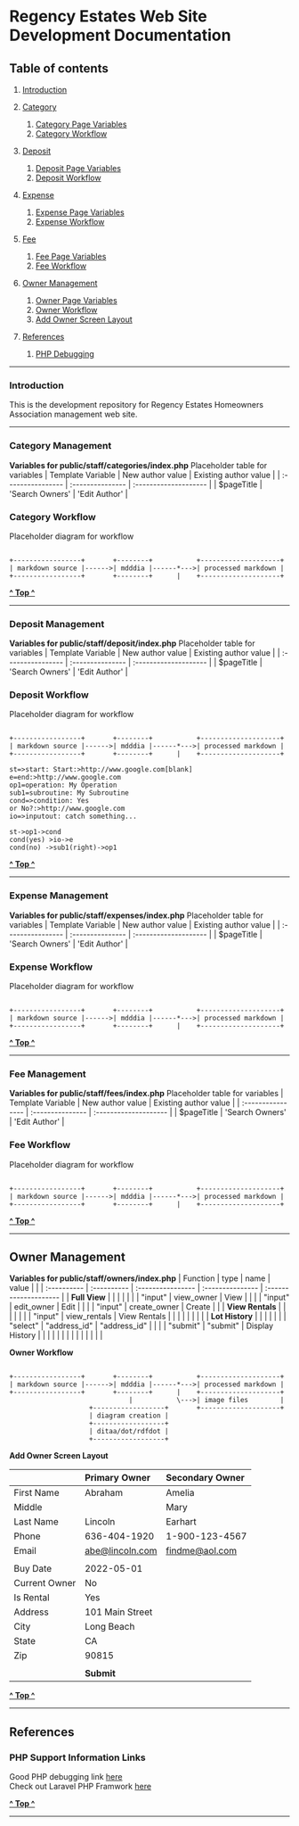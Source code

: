
# Regency Estates Web Site Development Documentation #

<a name="toc"></a>
## Table of contents
1. [Introduction](#introduction)

2. [Category](#category)
    1. [Category Page Variables](#category_sp_1)
    2. [Category Workflow](#category_sp_2)

3. [Deposit](#deposit)
    1. [Deposit Page Variables](#deposit_sp_1)
    2. [Deposit Workflow](#deposit_sp_2)

4. [Expense](#expense)
    1. [Expense Page Variables](#expense_sp_1)
    2. [Expense Workflow](#expense_sp_2)

5. [Fee](#fee)
    1. [Fee Page Variables](#fee_sp_1)
    2. [Fee Workflow](#fee_sp_2)

6. [Owner Management](#owner)
    1. [Owner Page Variables](#owner_sp_1)
    2. [Owner Workflow](#owner_sp_2)
	2. [Add Owner Screen Layout](#owner_sp_3)

7. [References](#references)
    1. [PHP Debugging](#referenes_sp_1)

---
<a name="Introduction"></a>
### Introduction
This is the development repository for Regency Estates Homeowners Association
management web site.

---
<a name="category"></a>
### Category Management

<a name="category_sp_1"></a>
**Variables for public/staff/categories/index.php**
Placeholder table for variables
| Template Variable | New author value | Existing author value |
| :---------------- | :--------------- | :-------------------- |
| $pageTitle        | 'Search Owners'  | 'Edit Author'         |

<a name="category_sp_2"></a>
### Category Workflow
Placeholder diagram for workflow 
~~~~~ {.ditaa .no-separation}

+-----------------+       +--------+           +--------------------+
| markdown source |------>| mdddia |------*--->| processed markdown |
+-----------------+       +--------+      |    +--------------------+
~~~~~

[**^ Top ^**](#toc)

---
<a name="deposit"></a>
### Deposit Management

<a name="deposit_sp_1"></a>
**Variables for public/staff/deposit/index.php**
Placeholder table for variables
| Template Variable | New author value | Existing author value |
| :---------------- | :--------------- | :-------------------- |
| $pageTitle        | 'Search Owners'  | 'Edit Author'         |

<a name="deposit_sp_2"></a>
### Deposit Workflow
Placeholder diagram for workflow 
~~~~~ {.ditaa .no-separation}
                                  
+-----------------+       +--------+           +--------------------+
| markdown source |------>| mdddia |------*--->| processed markdown |
+-----------------+       +--------+      |    +--------------------+
~~~~~

```flow
st=>start: Start:>http://www.google.com[blank]
e=end:>http://www.google.com
op1=operation: My Operation
sub1=subroutine: My Subroutine
cond=>condition: Yes
or No?:>http://www.google.com
io=>inputout: catch something...

st->op1->cond
cond(yes) >io->e
cond(no) ->sub1(right)->op1
```

[**^ Top ^**](#toc)

---
<a name="expense"></a>
### Expense Management

<a name="expense_sp_1"></a>
**Variables for public/staff/expenses/index.php**
Placeholder table for variables
| Template Variable | New author value | Existing author value |
| :---------------- | :--------------- | :-------------------- |
| $pageTitle        | 'Search Owners'  | 'Edit Author'         |

<a name="expense_sp_2"></a>
### Expense Workflow
Placeholder diagram for workflow 
~~~~~ {.ditaa .no-separation}
                                  
+-----------------+       +--------+           +--------------------+
| markdown source |------>| mdddia |------*--->| processed markdown |
+-----------------+       +--------+      |    +--------------------+
~~~~~

[**^ Top ^**](#toc)

---
<a name="fee"></a>
### Fee Management

<a name="fee_sp_1"></a>
**Variables for public/staff/fees/index.php**
Placeholder table for variables
| Template Variable | New author value | Existing author value |
| :---------------- | :--------------- | :-------------------- |
| $pageTitle        | 'Search Owners'  | 'Edit Author'         |

<a name="fee_sp_2"></a>
### Fee Workflow
Placeholder diagram for workflow 
~~~~~ {.ditaa .no-separation}
                                  
+-----------------+       +--------+           +--------------------+
| markdown source |------>| mdddia |------*--->| processed markdown |
+-----------------+       +--------+      |    +--------------------+
~~~~~

[**^ Top ^**](#toc)

---
<a name="owner"></a>
## Owner Management

<a name="owner_sp_1"></a>
**Variables for public/staff/owners/index.php**
| Function         | type           | name              | value            |                       |
| :----------      |  :----------   | :---------------- | :--------------- | :-------------------- |
| __Full View__    |                |                   |                  |                       |
|                  | "input"        | view_owner        | View             |                       |
|                  | "input"        | edit_owner        | Edit             |                       |
|                  | "input"        | create_owner      | Create           |                       |
| __View Rentals__ |                |                   |                  |                       |
|                  | "input"        | view_rentals      | View Rentals     |                       |
|                  |                |                   |                  |                       |
| __Lot History__  |                |                   |                  |                       |
|                  | "select"       | "address_id"      | "address_id"     |                       |
|                  | "submit"       | "submit"          | Display History  |                       |
|                  |                |                   |                  |                       |
|                  |                |                   |                  |                       |


<a name="owner_sp_2"></a>
**Owner Workflow**
~~~~~ {.ditaa .no-separation}
                                  
+-----------------+       +--------+           +--------------------+
| markdown source |------>| mdddia |------*--->| processed markdown |
+-----------------+       +--------+      |    +--------------------+
                              |           \--->| image files        |
                    +------------------+       +--------------------+
                    | diagram creation |
                    +------------------+
                    | ditaa/dot/rdfdot |
                    +------------------+
~~~~~

<a name="owner_sp_3"></a>
**Add Owner Screen Layout**

|                | Primary Owner   | Secondary Owner |
| :-------       | :----------     | :-------------  |
| First Name     | Abraham         | Amelia          |
| Middle         |                 | Mary            |
| Last  Name     | Lincoln         | Earhart         |
| Phone          | 636-404-1920    | 1-900-123-4567  |
| Email          | abe@lincoln.com | findme@aol.com  |
|                |                 |                 |
| Buy Date       | 2022-05-01      |                 |
| Current Owner  | No              |                 |
| Is Rental      | Yes             |                 |
| Address        | 101 Main Street |                 |
| City           | Long Beach      |                 |
| State          | CA              |                 |
| Zip            | 90815           |                 |
|                |                 |                 |
|                | **Submit**      |                 |


[**^ Top ^**](#toc)

---
<a name="references"></a>
## References

<a name="referenes_sp_1"></a>
### PHP Support Information Links

Good PHP debugging link [here](https://stackify.com/php-debugging-guide/)  
Check out Laravel PHP Framwork [here](https://laravel.com)  

[**^ Top ^**](#toc)

---

